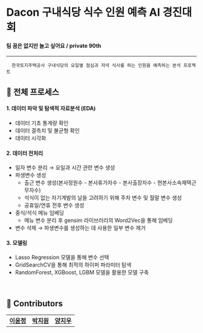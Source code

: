 # Dacon 구내식당 식수 인원 예측 AI 경진대회
#### 팀 꿈은 없지만 놀고 싶어요 / private 90th
---
      한국토지주택공사 구내식당의 요일별 점심과 저녁 식사를 하는 인원을 예측하는 분석 프로젝트

## 📌 전체 프로세스
#### 1. 데이터 파악 및 탐색적 자료분석 (EDA)
  - 데이터 기초 통계량 확인
  - 데이터 결측치 및 불균형 확인
  - 데이터 시각화
  
#### 2. 데이터 전처리
  - 일자 변수 분리 → 요일과 시간 관련 변수 생성
  - 파생변수 생성
    - 출근 변수 생성(본사정원수 - 본사휴가자수 - 본사출장자수 - 현본사소속재택근무자수)
    - 석식이 없는 자기계발의 날을 고려하기 위해 주차 변수 및 월말 변수 생성
    - 공휴일/연휴 전후 변수 생성
  - 중식/석식 메뉴 임베딩
    - 메뉴 변수 분리 후 gensim 라이브러리의 Word2Vec을 통해 임베딩
  - 변수 삭제 → 파생변수를 생성하는 데 사용한 일부 변수 제거

#### 3. 모델링
  - Lasso Regression 모델을 통해 변수 선택
  - GridSearchCV을 통해 최적의 하이퍼 파라미터 탐색
  - RandomForest, XGBoost, LGBM 모델을 활용한 모델 구축
  
<br>

## 📌 Contributors
<table>
  <tr>
    <td align="center"><a href="https://github.com/yoonj98"><b>이윤정</b></sub></td>
    <td align="center"><a href="https://github.com/jiwon4178"><b>박지원</b></sub></td>
    <td align="center"><a href="https://github.com/didwldn3032"><b>양지우</b></sub></td>
</table>

